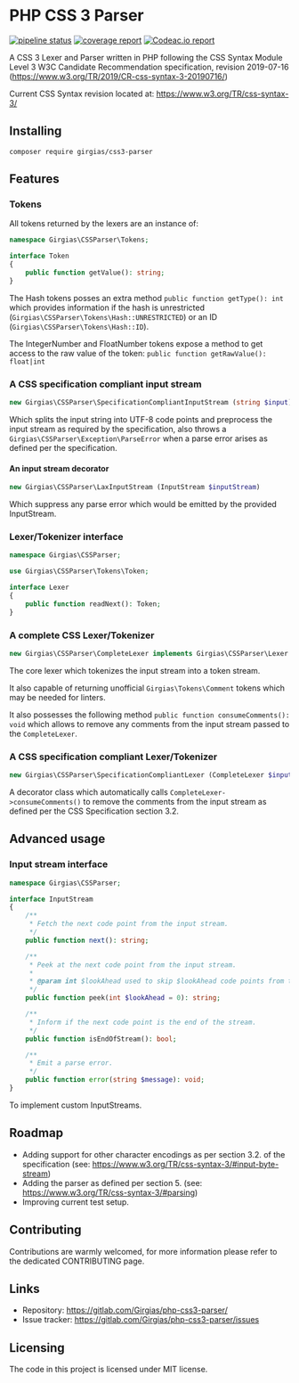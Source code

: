 # PHP CSS 3 Parser

[![pipeline status](https://gitlab.com/Girgias/php-css3-parser/badges/master/pipeline.svg)](https://gitlab.com/Girgias/php-css3-parser/commits/master)
[![coverage report](https://gitlab.com/Girgias/php-css3-parser/badges/master/coverage.svg)](https://gitlab.com/Girgias/php-css3-parser/commits/master)
[![Codeac.io report](https://static.codeac.io/badges/3-15605407.svg "Codeac.io")](https://app.codeac.io/gitlab/Girgias/php-css3-parser)

A CSS 3 Lexer and Parser written in PHP following the CSS Syntax Module Level 3
W3C Candidate Recommendation specification, revision 2019-07-16
(https://www.w3.org/TR/2019/CR-css-syntax-3-20190716/)

Current CSS Syntax revision located at: https://www.w3.org/TR/css-syntax-3/

## Installing

```shell
composer require girgias/css3-parser
```

## Features
### Tokens
All tokens returned by the lexers are an instance of:
```php
namespace Girgias\CSSParser\Tokens;

interface Token
{
    public function getValue(): string;
}
```

The Hash tokens posses an extra method ```public function getType(): int``` which provides information if the hash
is unrestricted (``Girgias\CSSParser\Tokens\Hash::UNRESTRICTED``) or an ID (``Girgias\CSSParser\Tokens\Hash::ID``).

The IntegerNumber and FloatNumber tokens expose a method to get access to the raw value of the token:
``public function getRawValue(): float|int``

### A CSS specification compliant input stream
```php
new Girgias\CSSParser\SpecificationCompliantInputStream (string $input)
```
Which splits the input string into UTF-8 code points and preprocess the input stream as required
  by the specification, also throws a ``Girgias\CSSParser\Exception\ParseError`` when a parse error
  arises as defined per the specification.

#### An input stream decorator
```php
new Girgias\CSSParser\LaxInputStream (InputStream $inputStream)
```
Which suppress any parse error which would be emitted by the provided InputStream.


### Lexer/Tokenizer interface
```php
namespace Girgias\CSSParser;

use Girgias\CSSParser\Tokens\Token;

interface Lexer
{
    public function readNext(): Token;
}
```

### A complete CSS Lexer/Tokenizer
```php
new Girgias\CSSParser\CompleteLexer implements Girgias\CSSParser\Lexer (InputStream $inputStream)
```
The core lexer which tokenizes the input stream into a token stream.

It also capable of returning unofficial ``Girgias\Tokens\Comment`` tokens which may be needed
for linters.

It also possesses the following method ``public function consumeComments(): void`` which allows to remove
any comments from the input stream passed to the ``CompleteLexer``.

### A CSS specification compliant Lexer/Tokenizer
```php
new Girgias\CSSParser\SpecificationCompliantLexer (CompleteLexer $inputStream)
```
A decorator class which automatically calls ``CompleteLexer->consumeComments()`` to remove the comments
from the input stream as defined per the CSS Specification section 3.2.

## Advanced usage
### Input stream interface
```php
namespace Girgias\CSSParser;

interface InputStream
{
    /**
     * Fetch the next code point from the input stream.
     */
    public function next(): string;

    /**
     * Peek at the next code point from the input stream.
     * 
     * @param int $lookAhead used to skip $lookAhead code points from the input stream before peeking.
     */
    public function peek(int $lookAhead = 0): string;

    /**
     * Inform if the next code point is the end of the stream.
     */
    public function isEndOfStream(): bool;

    /**
     * Emit a parse error.
     */
    public function error(string $message): void;
}
```

To implement custom InputStreams.

## Roadmap

 * Adding support for other character encodings as per section 3.2. of the specification
 (see: https://www.w3.org/TR/css-syntax-3/#input-byte-stream)
 * Adding the parser as defined per section 5.
 (see: https://www.w3.org/TR/css-syntax-3/#parsing)
 * Improving current test setup.

## Contributing

Contributions are warmly welcomed,
for more information please refer to the dedicated CONTRIBUTING page.

## Links

- Repository: https://gitlab.com/Girgias/php-css3-parser/
- Issue tracker: https://gitlab.com/Girgias/php-css3-parser/issues

## Licensing

The code in this project is licensed under MIT license.
